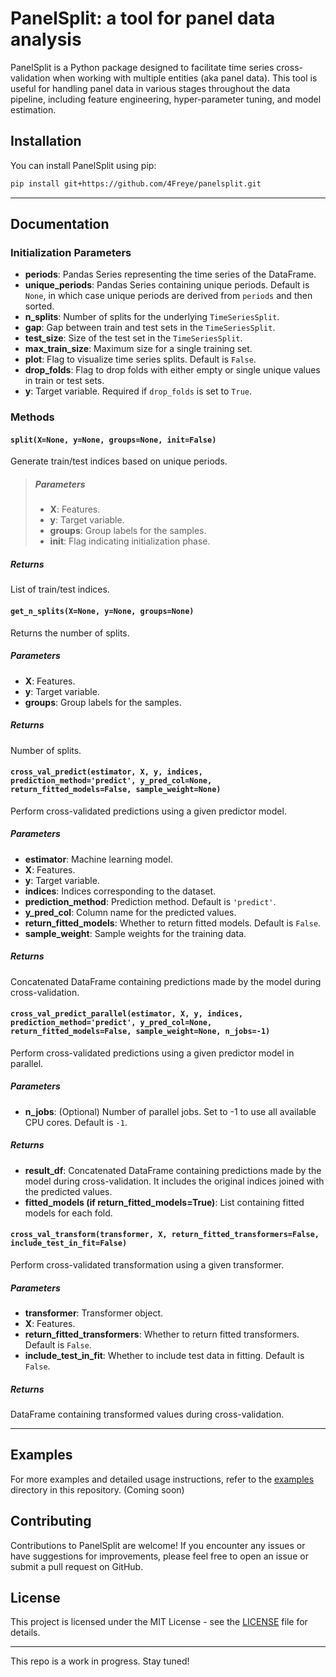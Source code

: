# PanelSplit: a tool for panel data analysis

PanelSplit is a Python package designed to facilitate time series cross-validation when working with multiple entities (aka panel data). This tool is useful for handling panel data in various stages throughout the data pipeline, including feature engineering, hyper-parameter tuning, and model estimation.

## Installation

You can install PanelSplit using pip:

```bash
pip install git+https://github.com/4Freye/panelsplit.git
```
---

## Documentation

### Initialization Parameters
- **periods**: Pandas Series representing the time series of the DataFrame.
- **unique_periods**: Pandas Series containing unique periods. Default is `None`, in which case unique periods are derived from `periods` and then sorted.
- **n_splits**: Number of splits for the underlying `TimeSeriesSplit`.
- **gap**: Gap between train and test sets in the `TimeSeriesSplit`.
- **test_size**: Size of the test set in the `TimeSeriesSplit`.
- **max_train_size**: Maximum size for a single training set.
- **plot**: Flag to visualize time series splits. Default is `False`.
- **drop_folds**: Flag to drop folds with either empty or single unique values in train or test sets.
- **y**: Target variable. Required if `drop_folds` is set to `True`.

### Methods

#### `split(X=None, y=None, groups=None, init=False)`
Generate train/test indices based on unique periods.

  > ##### Parameters
  > - **X**: Features.
  > - **y**: Target variable.
  > - **groups**: Group labels for the samples.
  > - **init**: Flag indicating initialization phase.

  ##### Returns
  List of train/test indices.

#### `get_n_splits(X=None, y=None, groups=None)`
Returns the number of splits.

  ##### Parameters
  - **X**: Features.
  - **y**: Target variable.
  - **groups**: Group labels for the samples.
  
  ##### Returns
  Number of splits.

#### `cross_val_predict(estimator, X, y, indices, prediction_method='predict', y_pred_col=None, return_fitted_models=False, sample_weight=None)`
Perform cross-validated predictions using a given predictor model.
  
  ##### Parameters
  - **estimator**: Machine learning model.
  - **X**: Features.
  - **y**: Target variable.
  - **indices**: Indices corresponding to the dataset.
  - **prediction_method**: Prediction method. Default is `'predict'`.
  - **y_pred_col**: Column name for the predicted values.
  - **return_fitted_models**: Whether to return fitted models. Default is `False`.
  - **sample_weight**: Sample weights for the training data.
  
  ##### Returns
  Concatenated DataFrame containing predictions made by the model during cross-validation.

#### `cross_val_predict_parallel(estimator, X, y, indices, prediction_method='predict', y_pred_col=None, return_fitted_models=False, sample_weight=None, n_jobs=-1)`
Perform cross-validated predictions using a given predictor model in parallel.
  
  ##### Parameters
  - **n_jobs**: (Optional) Number of parallel jobs. Set to -1 to use all available CPU cores. Default is `-1`.
  
  ##### Returns
  - **result_df**: Concatenated DataFrame containing predictions made by the model during cross-validation. It includes the original indices joined with the predicted values.
  - **fitted_models (if return_fitted_models=True)**: List containing fitted models for each fold.


#### `cross_val_transform(transformer, X, return_fitted_transformers=False, include_test_in_fit=False)`
Perform cross-validated transformation using a given transformer.
  
  ##### Parameters
  - **transformer**: Transformer object.
  - **X**: Features.
  - **return_fitted_transformers**: Whether to return fitted transformers. Default is `False`.
  - **include_test_in_fit**: Whether to include test data in fitting. Default is `False`.
  
  ##### Returns
  DataFrame containing transformed values during cross-validation.

---

## Examples

For more examples and detailed usage instructions, refer to the [examples](examples) directory in this repository. (Coming soon)

## Contributing

Contributions to PanelSplit are welcome! If you encounter any issues or have suggestions for improvements, please feel free to open an issue or submit a pull request on GitHub.

## License

This project is licensed under the MIT License - see the [LICENSE](LICENSE) file for details.

---

This repo is a work in progress. Stay tuned!
